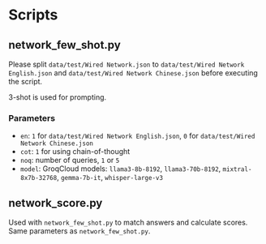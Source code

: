 # Scripts

## network_few_shot.py

Please split `data/test/Wired Network.json` to `data/test/Wired Network English.json` and `data/test/Wired Network Chinese.json` before executing the script.

3-shot is used for prompting.

### Parameters
- `en`: `1` for `data/test/Wired Network English.json`, `0` for `data/test/Wired Network Chinese.json`
- `cot`: `1` for using chain-of-thought
- `noq`: number of queries, `1` or `5`
- `model`: GroqCloud models: `llama3-8b-8192`, `llama3-70b-8192`, `mixtral-8x7b-32768`, `gemma-7b-it`, `whisper-large-v3`

## network_score.py

Used with `network_few_shot.py` to match answers and calculate scores. Same parameters as `network_few_shot.py`.
